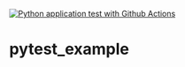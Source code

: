 [![Python application test with Github Actions](https://github.com/hossien014/pytest_example/actions/workflows/main.yml/badge.svg)](https://github.com/hossien014/pytest_example/actions/workflows/main.yml)
# pytest_example
